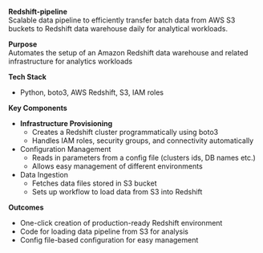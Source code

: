 **Redshift-pipeline** <br>
Scalable data pipeline to efficiently transfer batch data from AWS S3 buckets to Redshift data warehouse daily for analytical workloads.

**Purpose** <br>
Automates the setup of an Amazon Redshift data warehouse and related infrastructure for analytics workloads

**Tech Stack**
* Python, boto3, AWS Redshift, S3, IAM roles

**Key Components** <br>
* **Infrastructure Provisioning**
  * Creates a Redshift cluster programmatically using boto3
  * Handles IAM roles, security groups, and connectivity automatically
* Configuration Management
  * Reads in parameters from a config file (clusters ids, DB names etc.)
  * Allows easy management of different environments
* Data Ingestion
  * Fetches data files stored in S3 bucket
  * Sets up workflow to load data from S3 into Redshift

**Outcomes**
* One-click creation of production-ready Redshift environment
* Code for loading data pipeline from S3 for analysis
* Config file-based configuration for easy management


